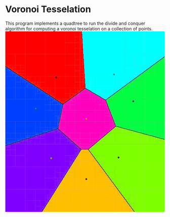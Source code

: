 # Voronoi Tesselation
This program implements a quadtree to run the divide and conquer algorithm for computing a voronoi tesselation on a collection of points. 
![voronoi](voronoi.png)
